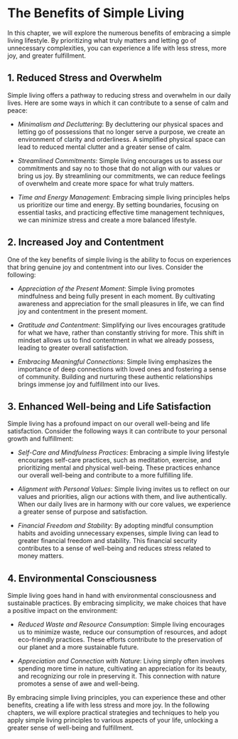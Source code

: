 The Benefits of Simple Living
========================================

In this chapter, we will explore the numerous benefits of embracing a simple living lifestyle. By prioritizing what truly matters and letting go of unnecessary complexities, you can experience a life with less stress, more joy, and greater fulfillment.

**1. Reduced Stress and Overwhelm**
-----------------------------------

Simple living offers a pathway to reducing stress and overwhelm in our daily lives. Here are some ways in which it can contribute to a sense of calm and peace:

* *Minimalism and Decluttering*: By decluttering our physical spaces and letting go of possessions that no longer serve a purpose, we create an environment of clarity and orderliness. A simplified physical space can lead to reduced mental clutter and a greater sense of calm.

* *Streamlined Commitments*: Simple living encourages us to assess our commitments and say no to those that do not align with our values or bring us joy. By streamlining our commitments, we can reduce feelings of overwhelm and create more space for what truly matters.

* *Time and Energy Management*: Embracing simple living principles helps us prioritize our time and energy. By setting boundaries, focusing on essential tasks, and practicing effective time management techniques, we can minimize stress and create a more balanced lifestyle.

**2. Increased Joy and Contentment**
------------------------------------

One of the key benefits of simple living is the ability to focus on experiences that bring genuine joy and contentment into our lives. Consider the following:

* *Appreciation of the Present Moment*: Simple living promotes mindfulness and being fully present in each moment. By cultivating awareness and appreciation for the small pleasures in life, we can find joy and contentment in the present moment.

* *Gratitude and Contentment*: Simplifying our lives encourages gratitude for what we have, rather than constantly striving for more. This shift in mindset allows us to find contentment in what we already possess, leading to greater overall satisfaction.

* *Embracing Meaningful Connections*: Simple living emphasizes the importance of deep connections with loved ones and fostering a sense of community. Building and nurturing these authentic relationships brings immense joy and fulfillment into our lives.

**3. Enhanced Well-being and Life Satisfaction**
------------------------------------------------

Simple living has a profound impact on our overall well-being and life satisfaction. Consider the following ways it can contribute to your personal growth and fulfillment:

* *Self-Care and Mindfulness Practices*: Embracing a simple living lifestyle encourages self-care practices, such as meditation, exercise, and prioritizing mental and physical well-being. These practices enhance our overall well-being and contribute to a more fulfilling life.

* *Alignment with Personal Values*: Simple living invites us to reflect on our values and priorities, align our actions with them, and live authentically. When our daily lives are in harmony with our core values, we experience a greater sense of purpose and satisfaction.

* *Financial Freedom and Stability*: By adopting mindful consumption habits and avoiding unnecessary expenses, simple living can lead to greater financial freedom and stability. This financial security contributes to a sense of well-being and reduces stress related to money matters.

**4. Environmental Consciousness**
----------------------------------

Simple living goes hand in hand with environmental consciousness and sustainable practices. By embracing simplicity, we make choices that have a positive impact on the environment:

* *Reduced Waste and Resource Consumption*: Simple living encourages us to minimize waste, reduce our consumption of resources, and adopt eco-friendly practices. These efforts contribute to the preservation of our planet and a more sustainable future.

* *Appreciation and Connection with Nature*: Living simply often involves spending more time in nature, cultivating an appreciation for its beauty, and recognizing our role in preserving it. This connection with nature promotes a sense of awe and well-being.

By embracing simple living principles, you can experience these and other benefits, creating a life with less stress and more joy. In the following chapters, we will explore practical strategies and techniques to help you apply simple living principles to various aspects of your life, unlocking a greater sense of well-being and fulfillment.
